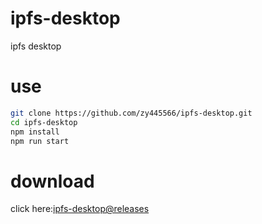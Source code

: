 # ipfs-desktop
ipfs desktop

# use 
```sh
git clone https://github.com/zy445566/ipfs-desktop.git
cd ipfs-desktop
npm install
npm run start
```
# download
click here:[ipfs-desktop@releases](https://github.com/zy445566/ipfs-desktop/releases)